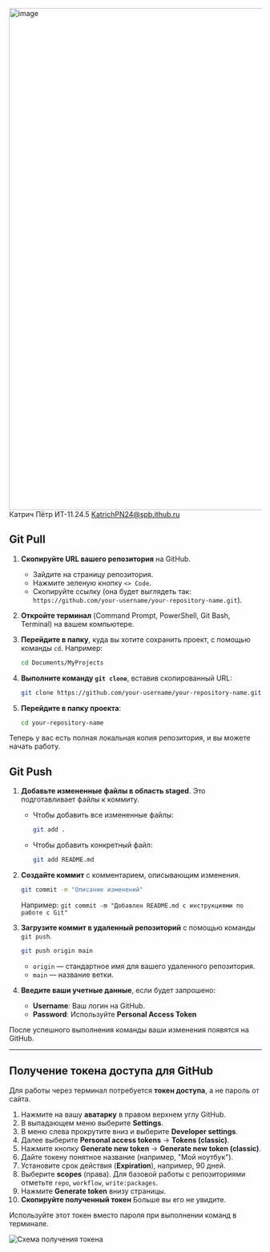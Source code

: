 <img width="1919" height="1002" alt="image" src="https://github.com/user-attachments/assets/c7dfc2e0-6910-4ff1-857b-07c5a7f68433" />Катрич Пётр
ИТ-11.24.5
KatrichPN24@spb.ithub.ru
## Git Pull

1.  **Скопируйте URL вашего репозитория** на GitHub.
    *   Зайдите на страницу репозитория.
    *   Нажмите зеленую кнопку `<> Code`.
    *   Скопируйте ссылку (она будет выглядеть так: `https://github.com/your-username/your-repository-name.git`).

2.  **Откройте терминал** (Command Prompt, PowerShell, Git Bash, Terminal) на вашем компьютере.

3.  **Перейдите в папку**, куда вы хотите сохранить проект, с помощью команды `cd`. Например:
    ```bash
    cd Documents/MyProjects
    ```

4.  **Выполните команду `git clone`**, вставив скопированный URL:
    ```bash
    git clone https://github.com/your-username/your-repository-name.git
    ```

5.  **Перейдите в папку проекта**:
    ```bash
    cd your-repository-name
    ```

Теперь у вас есть полная локальная копия репозитория, и вы можете начать работу.

## Git Push

1.  **Добавьте измененные файлы в область staged**. Это подготавливает файлы к коммиту.
    *   Чтобы добавить все измененные файлы:
        ```bash
        git add .
        ```
    *   Чтобы добавить конкретный файл:
        ```bash
        git add README.md
        ```

2.  **Создайте коммит** с комментарием, описывающим изменения.
    ```bash
    git commit -m "Описание изменений"
    ```
    Например: `git commit -m "Добавлен README.md с инструкциями по работе с Git"`

3.  **Загрузите коммит в удаленный репозиторий** с помощью команды `git push`.
    ```bash
    git push origin main
    ```
    *   `origin` — стандартное имя для вашего удаленного репозитория.
    *   `main` — название ветки.

4.  **Введите ваши учетные данные**, если будет запрошено:
    *   **Username**: Ваш логин на GitHub.
    *   **Password**: Используйте **Personal Access Token**

После успешного выполнения команды ваши изменения появятся на GitHub.

---

## Получение токена доступа для GitHub

Для работы через терминал потребуется **токен доступа**, а не пароль от сайта.

1.  Нажмите на вашу **аватарку** в правом верхнем углу GitHub.
2.  В выпадающем меню выберите **Settings**.
3.  В меню слева прокрутите вниз и выберите **Developer settings**.
4.  Далее выберите **Personal access tokens** -> **Tokens (classic)**.
5.  Нажмите кнопку **Generate new token** -> **Generate new token (classic)**.
6.  Дайте токену понятное название (например, "Мой ноутбук").
7.  Установите срок действия (**Expiration**), например, 90 дней.
8.  Выберите **scopes** (права). Для базовой работы с репозиториями отметьте `repo`, `workflow`, `write:packages`.
9.  Нажмите **Generate token** внизу страницы.
10. **Скопируйте полученный токен** Больше вы его не увидите.

Используйте этот токен вместо пароля при выполнении команд в терминале.

![Схема получения токена](C:\Users\p.katrich\Pictures\github228\1)

